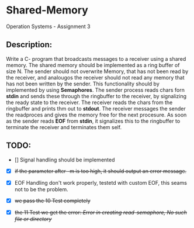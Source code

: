 # Shared-Memory
Operation Systems - Assignment 3

## Description:
Write a C- program that broadcasts messages to a receiver using a shared memory. The shared memory should be implemented as a ring buffer of size N.
The sender should not overwrite Memory, that has not been read by the receiver, and analougos the receiver should not read any memory that has not been written by the sender. This functionality should by implemented by using **Semaphores**.
The sender process reads chars forn **stdin** and sends these through the ringbuffer to the receiver, by signalizing the ready state to the receiver. The receiver reads the chars from the ringbuffer and prints thm out to **stdout**. The receiver messages the sender the readproces and gives the memory free for the next procesure.
As soon as the sender reads **EOF** from **stdin**, it signalizes this to the ringbuffer to terminate the receiver and terminates them self.

## TODO:
- [] Signal handling should be implemented
- [x] <del>if the parameter after -m is too high, it should output an error message.</del>
- [x] EOF Handling don't work properly, testetd with custom EOF, this seams not to be the problem.
- [x] <del>we pass the 10 Test completely </del>
- [x] <del>the 11 Test we get the error: _Error in creating read-semaphore, No such file or directory_ </del>

